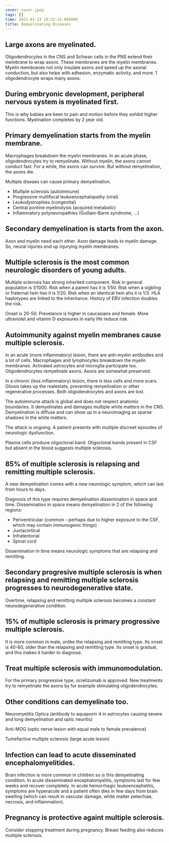 ```yaml
---
cover: cover.jpeg
tags: []
time: 2021-01-23 20:32:15.868400
title: Demyelinating Diseases
---
```


## Large axons are myelinated.

Oligodendrocytes in the CNS and Schwan cells in the PNS extend their membrane to wrap axons.
These membranes are the myelin membranes.
Myelin membranes not only insulate axons and speed up the axonal conduction, but also helps with adhesion, enzymatic activity, and more.
1 oligodendrocyte wraps many axons.

## During embryonic development, peripheral nervous system is myelinated first.

This is why babies are keen to pain and motion before they exhibit higher functions.
Myelination completes by 2 year old.

## Primary demyelination starts from the myelin membrane.

Macrophages breakdown the myelin membranes.
In an acute phase, oligodendrocytes try to remyelinate.
Without myelin, the axons cannot conduct fast.
For a while, the axons can survive.
But without remyelination, the axons die.

Multiple diseaes can cause primary demyelination.

- Multiple sclerosis (autoimmune)
- Progressive multifocal leukoencephalopathy (viral)
- Leukodystrophies (congenital)
- Central pontine myelinolysis (acquired metabolic)
- Inflammatory polyneuropathies (Guillain-Barre syndrome, ...)

## Secondary demyelination is starts from the axon.

Axon and myelin need each other.
Axon damage leads to myelin damage.
So, neural injuries end up injurying myelin membranes.

## Multiple sclerosis is the most common neurologic disorders of young adults.

Multiple sclerosis has strong inherited component.
Risk in general population is 1/1000.
Risk when a parent has it is 1/50.
Risk when a sigbling or fraternal twin has it is 1/20.
Risk when an identical twin ahs it is 1/3.
HLA haplotypes are linked to the inheritance.
History of EBV infection doubles the risk.

Onset is 20-50.
Prevelance is higher in caucasians and female.
More ultraviolet and vitamin D exposures in early life reduce risk.

## Autoimmunity against myelin membranes cause multiple sclerosis.

In an acute (more inflammatory) lesion, there are anti-myelin antibodies and a lot of cells.
Macrophages and lymphocytes breakdown the myelin membranes.
Activated astrocytes and microglia participate too.
Oligodendrocytes remyelinate axons.
Axons are somewhat preserved.

In a chronic (less inflammatory) lesion, there is less cells and more scars.
Gliosis takes up the realestate, preventing remyelination or other regenerative processes.
Both oligodendrocytes and axons are lost.

The autoimmune attack is global and does not respect anatomic boundaries.
It demyelinates and damages multiple white matters in the CNS.
Demyelination is diffuse and can show up in a neuroimaging as sparse shadows in the white matters.

The attack is ongoing.
A patient presents with multiple discreet episodes of neurologic dysfunction.

Plasma cells produce oligoclonal band.
Oligoclonal bands present in CSF but absent in the blood suggests multiple sclerosis.

## 85% of multiple sclerosis is relapsing and remitting multiple sclerosis.

A new demyelination comes with a new neurologic symptom, which can last from hours to days.

Diagnosis of this type requires demyelination dissemination in space and time.
Dissemination in space means demyelination in 2 of the following regions:

- Periventricular (common - perhaps due to higher exposure to the CSF, which may contain immunogenic things)
- Juxtacortical
- Infratentorial
- Spinal cord

Dissemination in time means neurologic symptoms that are relapsing and remitting.

## Secondary progresive multiple sclerosis is when relapsing and remitting multiple sclerosis progresses to neurodegenerative state.

Overtime, relapsing and remitting multiple sclerosis becomes a constant neurodegenerative condition.

## 15% of multiple sclerosis is primary progressive multiple sclerosis.

It is more common in male, unlike the relapsing and remitting type.
Its onset is 40-60, older than the relapsing and remitting type.
Its onset is gradual, and this makes it harder to diagnose.

## Treat multiple sclerosis with immunomodulation.

For the primary progressive type, ocrelizumab is approved.
New treatments try to remyelinate the axons by for example stimulating oligodendrocytes.

## Other conditions can demyelinate too.

Neuromyelitis Optica (antibody to aquaporin 4 in astrocytes causing severe and long demyelination and optic neuritis)

Anti-MOG (optic nerve lesion with equal male to female prevalence)

Tumefactive multiple sclerosis (large acute lesion)

## Infection can lead to acute disseminated encephalomyelitides.

Brain infection is more common in children so is this demyelinating condition.
In acute disseminated encephalomyelitis, symptoms last for few weeks and recover completely.
In acute hemorrhagic leukoencephalitis, symptoms are hyperacute and a patient often dies in few days from brain swelling (which can result in vascular damage, white matter petechiae, necrosis, and inflammation).

## Pregnancy is protective againt multiple sclerosis.

Consider stopping treatment during pregnancy.
Breast feeding also reduces multiple sclerosis.
